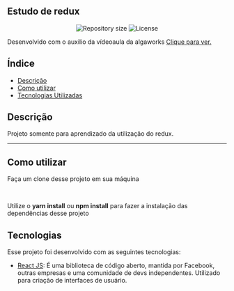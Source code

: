 ## Estudo de redux

<p align="center">
 <img alt="Repository size" src="https://img.shields.io/github/repo-size/luizeduul/study-redux">
 <img alt="License" src="https://img.shields.io/badge/license-MIT-brightgreen">
</p>

<p>Desenvolvido com o auxilio da vídeoaula da algaworks <a href="https://youtu.be/zym1bkoGom4">Clique para ver.</a></p>

## Índice
- [Descrição](#descrição)
- [Como utilizar](#como-utilizar)
- [Tecnologias Utilizadas](#tecnologias)

## Descrição
<p>Projeto somente para aprendizado da utilização do redux.</p>

---
     
## Como utilizar 
<p>Faça um clone desse projeto em sua máquina</p><br>
<p>Utilize o <strong>yarn install</strong> ou <strong>npm install</strong> para fazer a instalação das dependências desse projeto</p>

## Tecnologias
 Esse projeto foi desenvolvido com as seguintes tecnologias:
  - [React JS](https://reactjs.org): É uma biblioteca de código aberto, mantida por Facebook, outras empresas e uma comunidade de devs independentes. Utilizado para criação de interfaces de usuário.
